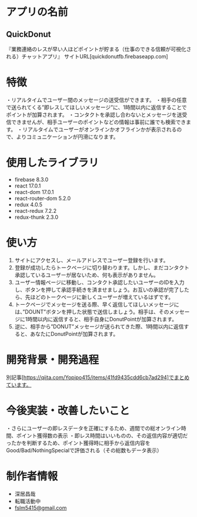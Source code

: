 # アプリの名前

## QuickDonut

『業務連絡のレスが早い人ほどポイントが貯まる（仕事のできる信頼が可視化される）チャットアプリ』
サイトURL[quickdonutfb.firebaseapp.com]

# 特徴

・リアルタイムでユーザー間のメッセージの送受信ができます。
・相手の任意で送られてくる”即レスしてほしいメッセージ”に、1時間以内に返信することでポイントが加算されます。
・コンタクトを承認し合わないとメッセージを送受信できませんが、相手ユーザーのポイントなどの情報は事前に誰でも検索できます。
・リアルタイムでユーザーがオンラインかオフラインかが表示されるので、よりコミュニケーションが円滑になります。

# 使用したライブラリ

* firebase 8.3.0
* react 17.0.1
* react-dom 17.0.1
* react-router-dom 5.2.0
* redux 4.0.5
* react-redux 7.2.2
* redux-thunk 2.3.0

# 使い方

1. サイトにアクセスし、メールアドレスでユーザー登録を行います。
2. 登録が成功したらトークページに切り替わります。しかし、まだコンタクト承認しているユーザーが居ないため、何も表示がありません。
3. ユーザー情報ページに移動し、コンタクト承認したいユーザーのIDを入力し、ボタンを押して承認手続きを済ませましょう。お互いの承認が完了したら、先ほどのトークページに新しくユーザーが増えているはずです。
4. トークページでメッセージを送る際、早く返信してほしいメッセージには、”DOUNT”ボタンを押した状態で送信しましょう。相手は、そのメッセージに1時間以内に返信すると、相手自身にDonutPointが加算されます。
5. 逆に、相手から”DONUT”メッセージが送られてきた際、1時間以内に返信すると、あなたにDonutPointが加算されます。

# 開発背景・開発過程

別記事[https://qiita.com/Yopipo415/items/41fd9435cdd6cb7ad294]でまとめています。

# 今後実装・改善したいこと

・さらにユーザーの即レスデータを正確にするため、週間での総オンライン時間、ポイント獲得数の表示
・即レス時間はいいものの、その返信内容が適切だったかを判断するため、ポイント獲得時に相手から返信内容をGood/Bad/NothingSpecialで評価される（その総数もデータ表示）

# 制作者情報

* 深居昌哉
* 転職活動中
* fslm5415@gmail.com
